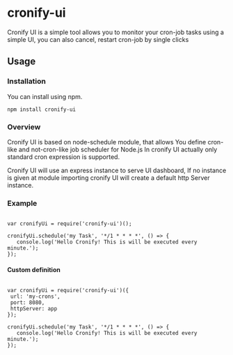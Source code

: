 # cronify-ui

Cronify UI is a simple tool allows you to monitor
your cron-job tasks using a simple UI, you can also cancel, restart 
cron-job by single clicks
## Usage

### Installation
You can install using npm.<br/>

```
npm install cronify-ui
```


### Overview

Cronify UI is based on node-schedule module, that allows
You define cron-like and not-cron-like job scheduler for Node.js
In cronify UI actually only standard cron expression is supported.

Cronify UI will use an express instance to serve UI dashboard,
If no instance is given at module importing cronify UI will create a default 
http Server instance.
### Example

```

var cronifyUi = require('cronify-ui')();

cronifyUi.schedule('my Task', '*/1 * * * *', () => {
   console.log('Hello Cronify! This is will be executed every minute.');
});

```

#### Custom definition 


```

var cronifyUi = require('cronify-ui')({
 url: 'my-crons',
 port: 8080,
 httpServer: app
});

cronifyUi.schedule('my Task', '*/1 * * * *', () => {
   console.log('Hello Cronify! This is will be executed every minute.');
});

```

